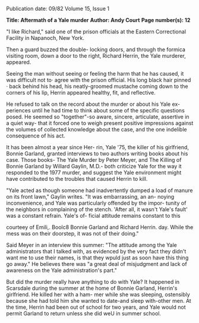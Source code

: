 Publication date: 09/82
Volume 15, Issue 1

**Title: Aftermath of a Yale murder**
**Author: Andy Court**
**Page number(s): 12**

"I like Richard," said one of the prison 
officials at the Eastern Correctional 
Facility in Napanoch, New York. 

Then a guard buzzed the double-
locking doors, and through the formica 
visiting room, down a door to the 
right, 
Richard Herrin, 
the Yale 
murderer, appeared. 

Seeing the man without seeing or 
feeling the harm that he has caused, it 
was difficult not to· agree with the 
prison official. His long black hair 
pinned · back behind his head, his 
neatly-groomed mustache coming 
down to the corners of his lip, Herrin 
appeared healthy, fit, and reflective. 

He refused to talk on the record about 
the murder or about his Yale ex-
periences until he had time to think 
about some of the specific questions 
posed. He seemed so "together"-so 
aware, sincere, articulate, assertive in 
a quiet way- that it forced one to 
weigh present positive impressions 
against the volumes of collected 
knowledge about the case, and the one 
indelible consequence of his act. 

It has been almost a year since Her-
rin, Yale '75, the killer of his girlfriend, 
Bonnie Garland, granted interviews to 
two authors writing books about his 
case. Those books- The Yale Murder by 
Peter Meyer, and The Killing of Bonnie 
Garland by Willard Gaylin, M.D.-
both criticize Yale for the way it 
responded to the 1977 murder, and 
suggest the Yale environment might 
have contributed to the troubles that 
caused Herrin to kill. 

"Yale acted as though someone had 
inadvertently dumped 
a 
load of 
manure on its front lawn," Gaylin 
writes. "It was embarrassing, an an-
noying inconvenience, and Yale was 
particularly offended by the impor-
tunity of the neighbors in complaining 
of the stench. 'After all, it wasn't Yale's 
fault' was a constant refrain. Yale's of-
ficial attitude remains constant to this 

courteey of Emili,. Boolc8
Bonnie Garland and Richard Herrin. 
day. While the mess was on their 
doorstep, it was not of their doing." 

Said Meyer in an interview this 
summer: "The attitude among the Yale 
administrators that I talked with, as 
evidenced by the very fact they didn't 
want me to use their names, is that 
they wpuld just as soon have this thing 
go away." He believes there was "a 
great deal of misjudgment and lack of 
awareness on the Yale administration's 
part." 

But did the murder really have 
anything to do with Yale? It happened 
in Scarsdale during the summer at the 
home of Bonnie Garland, Herrin's 
girlfriend. He killed her with a ham-
mer while she was sleeping, ostensibly 
because she had told him she wanted to 
date-and sleep with-other men. At 
the time, Herrin had been out of 
school for two years, and Yale would 
not permit Garland to return unless 
she did weU in summer school.